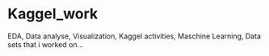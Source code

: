 # Kaggel_work

EDA, Data analyse, Visualization, Kaggel activities, Maschine Learning, Data sets that i worked on...
